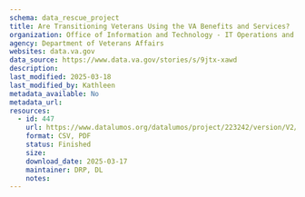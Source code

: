 ```yaml
---
schema: data_rescue_project 
title: Are Transitioning Veterans Using the VA Benefits and Services?
organization: Office of Information and Technology - IT Operations and Services (ITOPS)
agency: Department of Veterans Affairs
websites: data.va.gov
data_source: https://www.data.va.gov/stories/s/9jtx-xawd
description: 
last_modified: 2025-03-18
last_modified_by: Kathleen
metadata_available: No
metadata_url: 
resources:
  - id: 447
    url: https://www.datalumos.org/datalumos/project/223242/version/V2/view
    format: CSV, PDF
    status: Finished
    size: 
    download_date: 2025-03-17
    maintainer: DRP, DL
    notes: 
---
```

